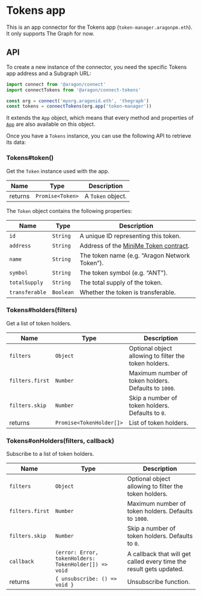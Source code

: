 # Tokens app

This is an app connector for the Tokens app (`token-manager.aragonpm.eth`). It only supports The Graph for now.

## API

To create a new instance of the connector, you need the specific Tokens app address and a Subgraph URL:

```js
import connect from '@aragon/connect'
import connectTokens from '@aragon/connect-tokens'

const org = connect('myorg.aragonid.eth', 'thegraph')
const tokens = connectTokens(org.app('token-manager'))
```

It extends the `App` object, which means that every method and properties of [`App`](../api-reference/app.md) are also available on this object.

Once you have a `Tokens` instance, you can use the following API to retrieve its data:

### Tokens\#token\(\)

Get the `Token` instance used with the app.

| Name    | Type             | Description       |
| ------- | ---------------- | ----------------- |
| returns | `Promise<Token>` | A `Token` object. |

The `Token` object contains the following properties:

| Name           | Type      | Description                                                               |
| -------------- | --------- | ------------------------------------------------------------------------- |
| `id`           | `String`  | A unique ID representing this token.                                      |
| `address`      | `String`  | Address of the [MiniMe Token contract](https://github.com/Giveth/minime). |
| `name`         | `String`  | The token name (e.g. “Aragon Network Token”).                             |
| `symbol`       | `String`  | The token symbol (e.g. “ANT”).                                            |
| `totalSupply`  | `String`  | The total supply of the token.                                            |
| `transferable` | `Boolean` | Whether the token is transferable.                                        |

### Tokens\#holders\(filters\)

Get a list of token holders.

| Name            | Type                     | Description                                           |
| --------------- | ------------------------ | ----------------------------------------------------- |
| `filters`       | `Object`                 | Optional object allowing to filter the token holders. |
| `filters.first` | `Number`                 | Maximum number of token holders. Defaults to `1000`.  |
| `filters.skip`  | `Number`                 | Skip a number of token holders. Defaults to `0`.      |
| returns         | `Promise<TokenHolder[]>` | List of token holders.                                |

### Tokens\#onHolders\(filters, callback\)

Subscribe to a list of token holders.

| Name            | Type                                                 | Description                                                         |
| --------------- | ---------------------------------------------------- | ------------------------------------------------------------------- |
| `filters`       | `Object`                                             | Optional object allowing to filter the token holders.               |
| `filters.first` | `Number`                                             | Maximum number of token holders. Defaults to `1000`.                |
| `filters.skip`  | `Number`                                             | Skip a number of token holders. Defaults to `0`.                    |
| `callback`      | `(error: Error, tokenHolders: TokenHolder[]) => void` | A callback that will get called every time the result gets updated. |
| returns         | `{ unsubscribe: () => void }`                        | Unsubscribe function.                                               |
